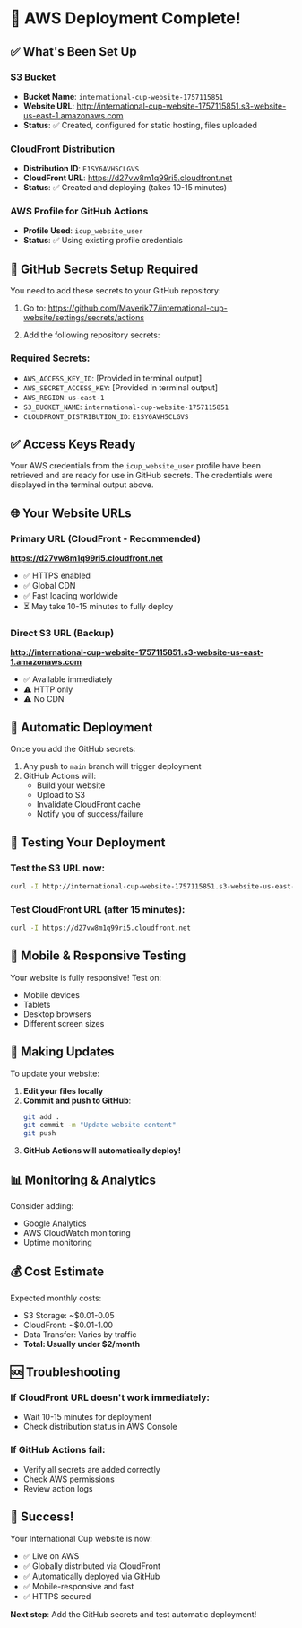 # 🚀 AWS Deployment Complete!

## ✅ What's Been Set Up

### S3 Bucket
- **Bucket Name**: `international-cup-website-1757115851`
- **Website URL**: http://international-cup-website-1757115851.s3-website-us-east-1.amazonaws.com
- **Status**: ✅ Created, configured for static hosting, files uploaded

### CloudFront Distribution
- **Distribution ID**: `E1SY6AVH5CLGVS`
- **CloudFront URL**: https://d27vw8m1q99ri5.cloudfront.net
- **Status**: ✅ Created and deploying (takes 10-15 minutes)

### AWS Profile for GitHub Actions
- **Profile Used**: `icup_website_user`
- **Status**: ✅ Using existing profile credentials

## 🔑 GitHub Secrets Setup Required

You need to add these secrets to your GitHub repository:

1. Go to: https://github.com/Maverik77/international-cup-website/settings/secrets/actions

2. Add the following repository secrets:

### Required Secrets:
- `AWS_ACCESS_KEY_ID`: [Provided in terminal output]
- `AWS_SECRET_ACCESS_KEY`: [Provided in terminal output]
- `AWS_REGION`: `us-east-1`
- `S3_BUCKET_NAME`: `international-cup-website-1757115851`
- `CLOUDFRONT_DISTRIBUTION_ID`: `E1SY6AVH5CLGVS`

## ✅ Access Keys Ready

Your AWS credentials from the `icup_website_user` profile have been retrieved and are ready for use in GitHub secrets. The credentials were displayed in the terminal output above.

## 🌐 Your Website URLs

### Primary URL (CloudFront - Recommended)
**https://d27vw8m1q99ri5.cloudfront.net**
- ✅ HTTPS enabled
- ✅ Global CDN
- ✅ Fast loading worldwide
- ⏳ May take 10-15 minutes to fully deploy

### Direct S3 URL (Backup)
**http://international-cup-website-1757115851.s3-website-us-east-1.amazonaws.com**
- ✅ Available immediately
- ⚠️ HTTP only
- ⚠️ No CDN

## 🔄 Automatic Deployment

Once you add the GitHub secrets:

1. Any push to `main` branch will trigger deployment
2. GitHub Actions will:
   - Build your website
   - Upload to S3
   - Invalidate CloudFront cache
   - Notify you of success/failure

## 🧪 Testing Your Deployment

### Test the S3 URL now:
```bash
curl -I http://international-cup-website-1757115851.s3-website-us-east-1.amazonaws.com
```

### Test CloudFront URL (after 15 minutes):
```bash
curl -I https://d27vw8m1q99ri5.cloudfront.net
```

## 📱 Mobile & Responsive Testing

Your website is fully responsive! Test on:
- Mobile devices
- Tablets  
- Desktop browsers
- Different screen sizes

## 🔧 Making Updates

To update your website:

1. **Edit your files locally**
2. **Commit and push to GitHub**:
   ```bash
   git add .
   git commit -m "Update website content"
   git push
   ```
3. **GitHub Actions will automatically deploy!**

## 📊 Monitoring & Analytics

Consider adding:
- Google Analytics
- AWS CloudWatch monitoring
- Uptime monitoring

## 💰 Cost Estimate

Expected monthly costs:
- S3 Storage: ~$0.01-0.05
- CloudFront: ~$0.01-1.00
- Data Transfer: Varies by traffic
- **Total: Usually under $2/month**

## 🆘 Troubleshooting

### If CloudFront URL doesn't work immediately:
- Wait 10-15 minutes for deployment
- Check distribution status in AWS Console

### If GitHub Actions fail:
- Verify all secrets are added correctly
- Check AWS permissions
- Review action logs

## 🎉 Success!

Your International Cup website is now:
- ✅ Live on AWS
- ✅ Globally distributed via CloudFront
- ✅ Automatically deployed via GitHub
- ✅ Mobile-responsive and fast
- ✅ HTTPS secured

**Next step**: Add the GitHub secrets and test automatic deployment! 
